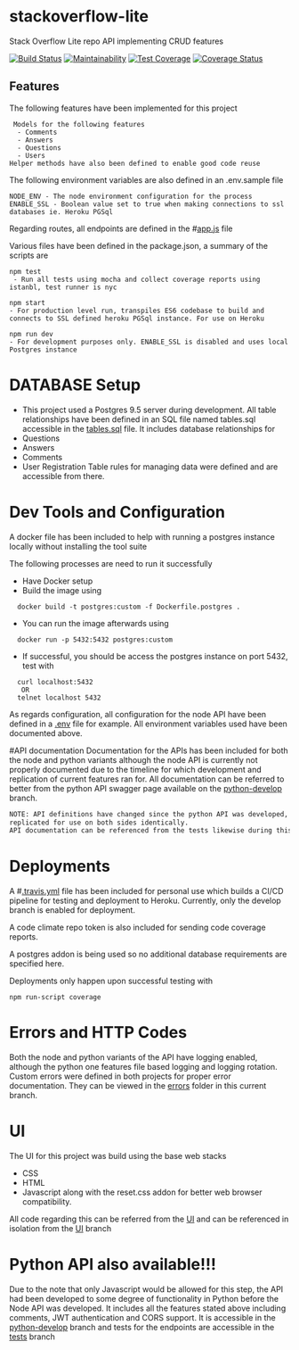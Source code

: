 # stackoverflow-lite
Stack Overflow Lite repo API implementing CRUD features

[![Build Status](https://travis-ci.org/Tiemma/stackoverflow-lite.svg?branch=master)](https://travis-ci.org/Tiemma/stackoverflow-lite)
[![Maintainability](https://api.codeclimate.com/v1/badges/a82b88aa5147515ce0af/maintainability)](https://codeclimate.com/github/Tiemma/stackoverflow-lite/maintainability)
[![Test Coverage](https://api.codeclimate.com/v1/badges/a82b88aa5147515ce0af/test_coverage)](https://codeclimate.com/github/Tiemma/stackoverflow-lite/test_coverage)
[![Coverage Status](https://coveralls.io/repos/github/Tiemma/stackoverflow-lite/badge.svg?branch=master)](https://coveralls.io/github/Tiemma/stackoverflow-lite?branch=master)

 ## Features
  The following features have been implemented for this project
```
 Models for the following features
  - Comments
  - Answers
  - Questions
  - Users
Helper methods have also been defined to enable good code reuse
```

The following environment variables are also defined in an .env.sample file
```dotenv
NODE_ENV - The node environment configuration for the process
ENABLE_SSL - Boolean value set to true when making connections to ssl databases ie. Heroku PGSql
```

Regarding routes, all endpoints are defined in the #[app.js](server/app.js) file

Various files have been defined in the package.json, a summary of the scripts are
```
npm test
 - Run all tests using mocha and collect coverage reports using istanbl, test runner is nyc
 
npm start 
- For production level run, transpiles ES6 codebase to build and connects to SSL defined heroku PGSql instance. For use on Heroku

npm run dev 
- For development purposes only. ENABLE_SSL is disabled and uses local Postgres instance
```

# DATABASE Setup
 - This project used a Postgres 9.5 server during development.
 All table relationships have been defined in an SQL file named tables.sql accessible in
 the [tables.sql](sql/tables.sql) file. It includes database relationships for
  - Questions
  - Answers
  - Comments
  - User Registration
Table rules for managing data were defined and are accessible from there.

# Dev Tools and Configuration
 A docker file has been included to help with running a postgres instance locally 
 without installing the tool suite
 
 The following processes are need to run it successfully
  - Have Docker setup
  - Build the image using 
  ```dotenv
    docker build -t postgres:custom -f Dockerfile.postgres .
  ```
  - You can run the image afterwards using
  ```dotenv
    docker run -p 5432:5432 postgres:custom
  ```
  - If successful, you should be access the postgres instance on port 5432, test with
  ```dotenv
    curl localhost:5432
     OR 
    telnet localhost 5432
   ```
 As regards configuration, all configuration for the node API have been defined in
 a [.env](.env) file for example. 
 All environment variables used have been documented above.
 
#API documentation
Documentation for the APIs has been included for both the node and python variants
although the node API is currently not properly documented due to the timeline for which
development and replication of current features ran for.
All documentation can be referred to better from the python API swagger page 
available on the [python-develop](https://github.com/Tiemma/stackoverflow-lite/tree/python-develop) branch.

```dtd
NOTE: API definitions have changed since the python API was developed, not all functions are 
replicated for use on both sides identically.
API documentation can be referenced from the tests likewise during this period
```
   
# Deployments
A #[.travis.yml](.travis.yml) file has been included for personal use which builds
a CI/CD pipeline for testing and deployment to Heroku. Currently, only the develop 
branch is enabled for deployment.

A code climate repo token is also included for sending code coverage reports.

A postgres addon is being used so no additional database requirements are specified here.

Deployments only happen upon successful testing with 
```dotenv
npm run-script coverage
```

# Errors and HTTP Codes
Both the node and python variants of the API have logging enabled, although 
the python one features file based logging and logging rotation.
Custom errors were defined in both projects for proper error documentation.
They can be viewed in the [errors](server/errors) folder in this current branch.

# UI
The UI for this project was build using the base web stacks
 - CSS
 - HTML
 - Javascript
 along with the reset.css addon for better web browser compatibility.
 
 All code regarding this can be referred from the [UI](UI) and can be referenced in isolation from
 the [UI](https://github.com/Tiemma/stackoverflow-lite/tree/UI) branch
 
# Python API also available!!!
 Due to the note that only Javascript would be allowed for this step,
 the API had been developed to some degree of functionality in Python
 before the Node API was developed.
It includes all the features stated above including comments, JWT authentication and
CORS support. It is accessible in the [python-develop](https://github.com/Tiemma/stackoverflow-lite/tree/python-develop) branch 
and tests for the endpoints are accessible in the [tests](https://github.com/Tiemma/stackoverflow-lite/tree/tests) branch
